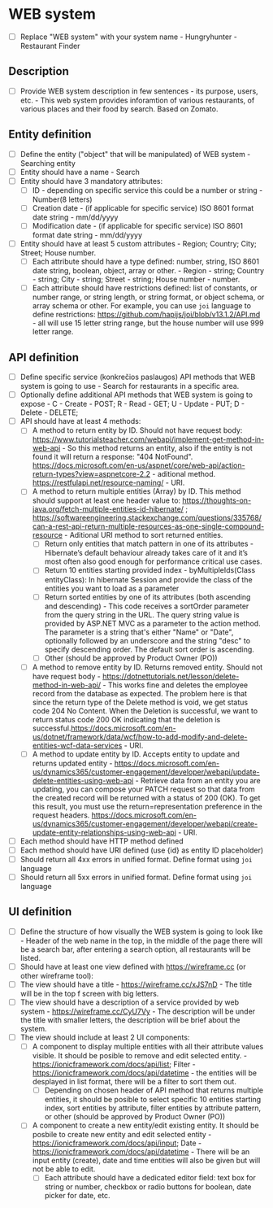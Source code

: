 # WEB system
- [ ] Replace "WEB system" with your system name - Hungryhunter - Restaurant Finder

## Description
- [ ] Provide WEB system description in few sentences - its purpose, users, etc. - This web system provides inforamtion of various restaurants, of various places and their food by search. Based on Zomato.

## Entity definition
- [ ] Define the entity ("object" that will be manipulated) of WEB system - Searching entity
- [ ] Entity should have a name - Search
- [ ] Entity should have 3 mandatory attributes:
    - [ ] ID - depending on specific service this could be a number or string - Number(8 letters)
    - [ ] Creation date - (if applicable for specific service) ISO 8601 format date string - mm/dd/yyyy
    - [ ] Modification date - (if applicable for specific service) ISO 8601 format date string - mm/dd/yyyy
- [ ] Entity should have at least 5 custom attributes - Region; Country; City; Street; House number.
    - [ ] Each attribute should have a type defined: number, string, ISO 8601 date string, boolean, object, array or other. - Region - string; Country - string; City - string; Street - string; House number - number.
    - [ ] Each attribute should have restrictions defined: list of constants, or number range, or string length, or string format, or object schema, or array schema or other. For example, you can use `joi` language to define restrictions: https://github.com/hapijs/joi/blob/v13.1.2/API.md - all will use 15 letter string range, but the house number will use 999 letter range.

## API definition
- [ ] Define specific service (konkrečios paslaugos) API methods that WEB system is going to use - Search for restaurants in a specific area.
- [ ] Optionally define additional API methods that WEB system is going to expose - C - Create - POST;
R - Read - GET;
U - Update - PUT;
D - Delete - DELETE;
- [ ] API should have at least 4 methods:
    - [ ] A method to return entity by ID. Should not have request body: https://www.tutorialsteacher.com/webapi/implement-get-method-in-web-api - So this method returns an entity, also if the entity is not found it will return a response: "404 NotFound". https://docs.microsoft.com/en-us/aspnet/core/web-api/action-return-types?view=aspnetcore-2.2 - aditional method. https://restfulapi.net/resource-naming/ - URI.
    - [ ] A method to return multiple entities (Array) by ID. This method should support at least one header value to: https://thoughts-on-java.org/fetch-multiple-entities-id-hibernate/ ; https://softwareengineering.stackexchange.com/questions/335768/can-a-rest-api-return-multiple-resources-as-one-single-compound-resource - Aditional URI method to sort returned entities.
        - [ ] Return only entities that match pattern in one of its attributes - Hibernate’s default behaviour already takes care of it and it’s most often also good enough for performance critical use cases.
        - [ ] Return 10 entities starting provided index - byMultipleIds(Class entityClass): In hibernate Session and provide the class of the entities you want to load as a parameter
        - [ ] Return sorted entities by one of its attributes (both ascending and descending) - This code receives a sortOrder parameter from the query string in the URL. The query string value is provided by ASP.NET MVC as a parameter to the action method. The parameter is a string that's either "Name" or "Date", optionally followed by an underscore and the string "desc" to specify descending order. The default sort order is ascending.
        - [ ] Other (should be approved by Product Owner (PO))
    - [ ] A method to remove entity by ID. Returns removed entity. Should not have request body - https://dotnettutorials.net/lesson/delete-method-in-web-api/ - This works fine and deletes the employee record from the database as expected. The problem here is that since the return type of the Delete method is void, we get status code 204 No Content. When the Deletion is successful, we want to return status code 200 OK indicating that the deletion is successful.https://docs.microsoft.com/en-us/dotnet/framework/data/wcf/how-to-add-modify-and-delete-entities-wcf-data-services - URI.
    - [ ] A method to update entity by ID. Accepts entity to update and returns updated entity - https://docs.microsoft.com/en-us/dynamics365/customer-engagement/developer/webapi/update-delete-entities-using-web-api - Retrieve data from an entity you are updating, you can compose your PATCH request so that data from the created record will be returned with a status of 200 (OK). To get this result, you must use the return=representation preference in the request headers. https://docs.microsoft.com/en-us/dynamics365/customer-engagement/developer/webapi/create-update-entity-relationships-using-web-api - URI.
- [ ] Each method should have HTTP method defined
- [ ] Each method should have URI defined (use {id} as entity ID placeholder)
- [ ] Should return all 4xx errors in unified format. Define format using `joi` language
- [ ] Should return all 5xx errors in unified format. Define format using `joi` language

## UI definition
- [ ] Define the structure of how visually the WEB system is going to look like - Header of the web name in the top, in the middle of the page there will be a search bar,  after entering a search option, all restaurants will be listed.
- [ ] Should have at least one view defined with https://wireframe.cc (or other wireframe tool):
- [ ] The view should have a title - https://wireframe.cc/xJS7nD - The title will be in the top f screen with big letters.
- [ ] The view should have a description of a service provided by web system - https://wireframe.cc/CyU7Vy - The description will be under the title with smaller letters, the description will be brief about the system.
- [ ] The view should include at least 2 UI components:
    - [ ] A component to display multiple entities with all their attribute values visible. It should be posible to remove and edit selected entity. - https://ionicframework.com/docs/api/list; Filter - https://ionicframework.com/docs/api/datetime - the entities will be desplayed in list format, there will be a filter to sort them out.
        - [ ] Depending on chosen header of API method that returns multiple entities, it should be posible to select specific 10 entities starting index, sort entities by attribute, filter entities by attribute pattern, or other (should be approved by Product Owner (PO))
    - [ ] A component to create a new entity/edit existing entity. It should be posbile to create new entity and edit selected entity - https://ionicframework.com/docs/api/input; Date -https://ionicframework.com/docs/api/datetime - There will be an input entity (create), date and time entities will also be given but will not be able to edit.
        - [ ] Each attribute should have a dedicated editor field: text box for string or number, checkbox or radio buttons for boolean, date picker for date, etc.

